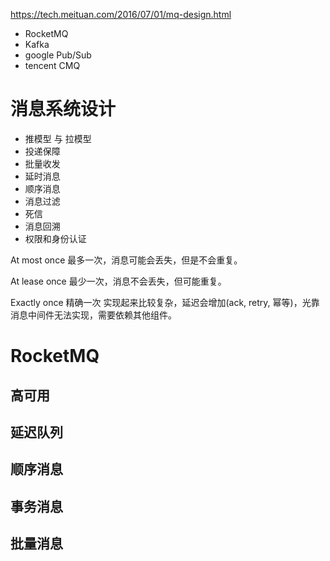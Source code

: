 
https://tech.meituan.com/2016/07/01/mq-design.html


- RocketMQ
- Kafka
- google Pub/Sub
- tencent CMQ


# 消息系统设计
- 推模型 与 拉模型
- 投递保障
- 批量收发
- 延时消息
- 顺序消息
- 消息过滤
- 死信
- 消息回溯
- 权限和身份认证



At most once
最多一次，消息可能会丢失，但是不会重复。

At lease once
最少一次，消息不会丢失，但可能重复。

Exactly once
精确一次
实现起来比较复杂，延迟会增加(ack, retry, 幂等)，光靠消息中间件无法实现，需要依赖其他组件。

# RocketMQ

## 高可用
## 延迟队列
## 顺序消息
## 事务消息
## 批量消息
